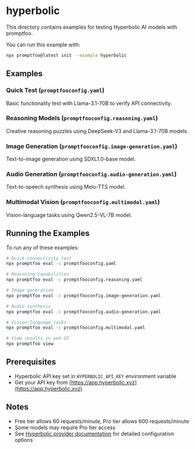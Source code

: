 # hyperbolic

This directory contains examples for testing Hyperbolic AI models with promptfoo.

You can run this example with:

```bash
npx promptfoo@latest init --example hyperbolic
```

## Examples

### Quick Test (`promptfooconfig.yaml`)

Basic functionality test with Llama-3.1-70B to verify API connectivity.

### Reasoning Models (`promptfooconfig.reasoning.yaml`)

Creative reasoning puzzles using DeepSeek-V3 and Llama-3.1-70B models.

### Image Generation (`promptfooconfig.image-generation.yaml`)

Text-to-image generation using SDXL1.0-base model.

### Audio Generation (`promptfooconfig.audio-generation.yaml`)

Text-to-speech synthesis using Melo-TTS model.

### Multimodal Vision (`promptfooconfig.multimodal.yaml`)

Vision-language tasks using Qwen2.5-VL-7B model.

## Running the Examples

To run any of these examples:

```bash
# Quick connectivity test
npx promptfoo eval -c promptfooconfig.yaml

# Reasoning capabilities
npx promptfoo eval -c promptfooconfig.reasoning.yaml

# Image generation
npx promptfoo eval -c promptfooconfig.image-generation.yaml

# Audio synthesis
npx promptfoo eval -c promptfooconfig.audio-generation.yaml

# Vision-language tasks
npx promptfoo eval -c promptfooconfig.multimodal.yaml

# View results in web UI
npx promptfoo view
```

## Prerequisites

- Hyperbolic API key set in `HYPERBOLIC_API_KEY` environment variable
- Get your API key from [https://app.hyperbolic.xyz](https://app.hyperbolic.xyz)

## Notes

- Free tier allows 60 requests/minute, Pro tier allows 600 requests/minute
- Some models may require Pro tier access
- See [Hyperbolic provider documentation](https://promptfoo.dev/docs/providers/hyperbolic) for detailed configuration options
